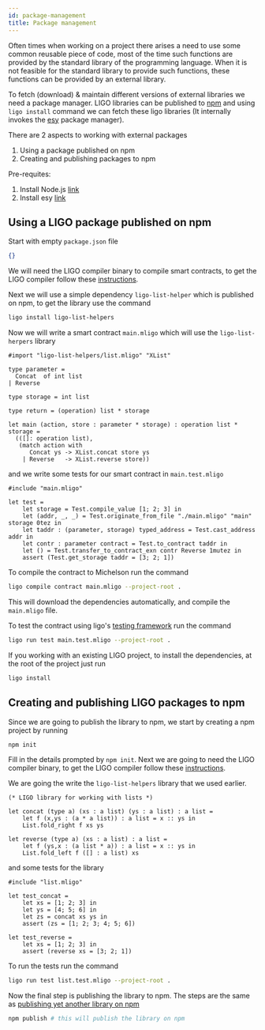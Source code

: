 ```yaml
---
id: package-management
title: Package management
---
```


Often times when working on a project there arises a need to use some common reusable piece of code, most of the time such functions are provided by the standard library of the programming language.
When it is not feasible for the standard library to provide such functions, these functions can be provided by an external library.

To fetch (download) & maintain different versions of external libraries we need a package manager.
LIGO libraries can be published to [npm](https://www.npmjs.com/) and using `ligo install` command we can fetch these ligo libraries (It internally invokes the [esy](https://esy.sh/) package manager).

There are 2 aspects to working with external packages
1. Using a package published on npm
2. Creating and publishing packages to npm

Pre-requites: 
1. Install Node.js [link](https://nodejs.org/en/download/package-manager/)
2. Install esy [link](https://esy.sh/docs/en/getting-started.html)

## Using a LIGO package published on npm

Start with empty `package.json` file

```json
{}
```

We will need the LIGO compiler binary to compile smart contracts, to get the LIGO compiler follow these [instructions](https://ligolang.org/docs/intro/installation).

Next we will use a simple dependency `ligo-list-helper` which is published on npm, to get the library use the command

```bash
ligo install ligo-list-helpers
```

Now we will write a smart contract `main.mligo` which will use the `ligo-list-herpers` library

```cameligo skip
#import "ligo-list-helpers/list.mligo" "XList"

type parameter =
  Concat  of int list
| Reverse

type storage = int list

type return = (operation) list * storage

let main (action, store : parameter * storage) : operation list * storage =
  (([]: operation list),
   (match action with
      Concat ys -> XList.concat store ys 
    | Reverse   -> XList.reverse store))

```

and we write some tests for our smart contract in `main.test.mligo`

```cameligo skip
#include "main.mligo"

let test = 
    let storage = Test.compile_value [1; 2; 3] in
    let (addr, _, _) = Test.originate_from_file "./main.mligo" "main" storage 0tez in
    let taddr : (parameter, storage) typed_address = Test.cast_address addr in
    let contr : parameter contract = Test.to_contract taddr in
    let () = Test.transfer_to_contract_exn contr Reverse 1mutez in
    assert (Test.get_storage taddr = [3; 2; 1])

```

To compile the contract to Michelson run the command

```bash
ligo compile contract main.mligo --project-root .
```

This will download the dependencies automatically, and compile the `main.mligo` file.

To test the contract using ligo's [testing framework](https://ligolang.org/docs/reference/test) run the command

```bash
ligo run test main.test.mligo --project-root .
```

If you working with an existing LIGO project, to install the dependencies, at the root of the project just run

```bash
ligo install
```


## Creating and publishing LIGO packages to npm

Since we are going to publish the library to npm, we start by creating a npm project by running 

```bash
npm init
```

Fill in the details prompted by `npm init`.
Next we are going to need the LIGO compiler binary, to get the LIGO compiler follow these [instructions](https://ligolang.org/docs/intro/installation).

We are going the write the `ligo-list-helpers` library that we used earlier.

```cameligo skip
(* LIGO library for working with lists *)

let concat (type a) (xs : a list) (ys : a list) : a list =
    let f (x,ys : (a * a list)) : a list = x :: ys in
    List.fold_right f xs ys

let reverse (type a) (xs : a list) : a list =
    let f (ys,x : (a list * a)) : a list = x :: ys in
    List.fold_left f ([] : a list) xs

```

and some tests for the library

```cameligo skip
#include "list.mligo"

let test_concat = 
    let xs = [1; 2; 3] in
    let ys = [4; 5; 6] in
    let zs = concat xs ys in
    assert (zs = [1; 2; 3; 4; 5; 6])

let test_reverse = 
    let xs = [1; 2; 3] in
    assert (reverse xs = [3; 2; 1])

```

To run the tests run the command

```bash
ligo run test list.test.mligo --project-root .
```

Now the final step is publishing the library to npm.
The steps are the same as [publishing yet another library on npm](https://docs.npmjs.com/creating-and-publishing-scoped-public-packages#publishing-scoped-public-packages)

```bash 
npm publish # this will publish the library on npm
```
